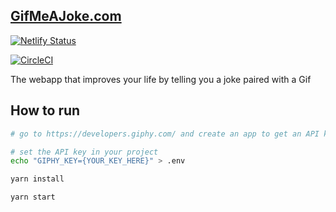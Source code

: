 ## [GifMeAJoke.com](https://gifmeajoke.com)

[![Netlify Status](https://api.netlify.com/api/v1/badges/1955426a-e209-4fb9-8890-76f67a166a32/deploy-status)](https://app.netlify.com/sites/gifmeajoke/deploys)

[![CircleCI](https://circleci.com/gh/luiscarlin/gifmeajoke.com.svg?style=svg)](https://circleci.com/gh/luiscarlin/gifmeajoke.com)

The webapp that improves your life by telling you a joke paired with a Gif

## How to run

```bash
# go to https://developers.giphy.com/ and create an app to get an API key

# set the API key in your project
echo "GIPHY_KEY={YOUR_KEY_HERE}" > .env

yarn install

yarn start
```
